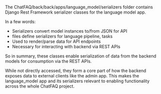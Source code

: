 The ChatFAQ/back/back/apps/language_model/serializers folder contains Django Rest Framework serializer classes for the language model app.

In a few words:

- Serializers convert model instances to/from JSON for API
- files define serializers for language pipeline, tasks
- Used to render/parse data for API endpoints
- Necessary for interacting with backend via REST APIs

So in summary, these classes enable serialization of data from the backend models for consumption via the REST APIs.

While not directly accessed, they form a core part of how the backend exposes data to external clients like the admin app. This makes the language_model app and its serializers relevant to enabling functionality across the whole ChatFAQ project.
